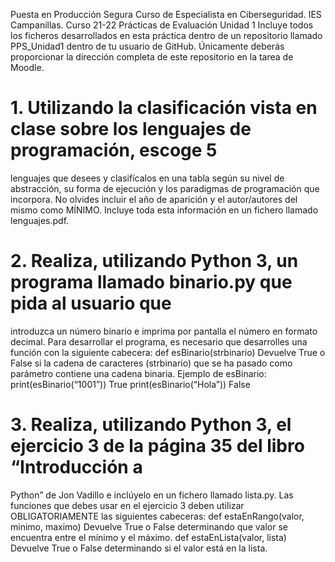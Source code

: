 Puesta en Producción Segura
Curso de Especialista en Ciberseguridad. IES Campanillas. Curso 21-22
Prácticas de Evaluación Unidad 1
Incluye todos los ficheros desarrollados en esta práctica dentro de un repositorio llamado
PPS_Unidad1 dentro de tu usuario de GitHub. Únicamente deberás proporcionar la dirección
completa de este repositorio en la tarea de Moodle.

# 1. Utilizando la clasificación vista en clase sobre los lenguajes de programación, escoge 5
lenguajes que desees y clasifícalos en una tabla según su nivel de abstracción, su forma
de ejecución y los paradigmas de programación que incorpora. No olvides incluir el
año de aparición y el autor/autores del mismo como MÍNIMO. Incluye toda esta
información en un fichero llamado lenguajes.pdf.

# 2. Realiza, utilizando Python 3, un programa llamado binario.py que pida al usuario que
introduzca un número binario e imprima por pantalla el número en formato decimal.
Para desarrollar el programa, es necesario que desarrolles una función con la
siguiente cabecera:
def esBinario(strbinario)
Devuelve True o False si la cadena de caracteres (strbinario) que se ha pasado
como parámetro contiene una cadena binaria.
Ejemplo de esBinario:
print(esBinario(“1001”))
True
print(esBinario(“Hola”))
False

# 3. Realiza, utilizando Python 3, el ejercicio 3 de la página 35 del libro “Introducción a
Python” de Jon Vadillo e inclúyelo en un fichero llamado lista.py. Las funciones que
debes usar en el ejercicio 3 deben utilizar OBLIGATORIAMENTE las siguientes
cabeceras:
def estaEnRango(valor, minimo, maximo)
Devuelve True o False determinando que valor se encuentra entre el mínimo y el
máximo.
def estaEnLista(valor, lista)
Devuelve True o False determinando si el valor está en la lista.
